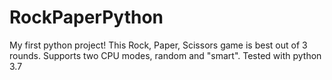 # RockPaperPython
My first python project! This Rock, Paper, Scissors game is best out of 3 rounds. Supports two CPU modes, random and "smart". 
Tested with python 3.7
